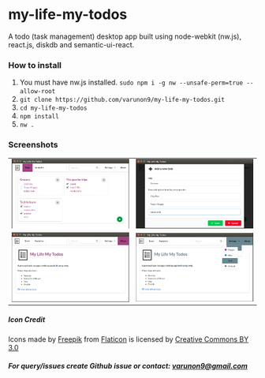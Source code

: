 # my-life-my-todos
A todo (task management) desktop app built using node-webkit (nw.js), react.js, diskdb and semantic-ui-react.

### How to install

1. You must have nw.js installed. `sudo npm i -g nw --unsafe-perm=true --allow-root`
2. `git clone https://github.com/varunon9/my-life-my-todos.git`
3. `cd my-life-my-todos`
4. `npm install`
5. `nw .`

### Screenshots
|  |  |
| --- | --- |
|![Tasks Screen](./screenshots/tasks.png) | ![Add New Task](./screenshots/add-new-task.png)|
|![About Screen](./screenshots/about.png) | ![Theme Settings](./screenshots/theme-settings.png)|


##### Icon Credit
Icons made by [Freepik](http://www.freepik.com) from [Flaticon](https://www.flaticon.com/) is licensed by 
[Creative Commons BY 3.0](http://creativecommons.org/licenses/by/3.0/)

##### For query/issues create Github issue or contact: varunon9@gmail.com
